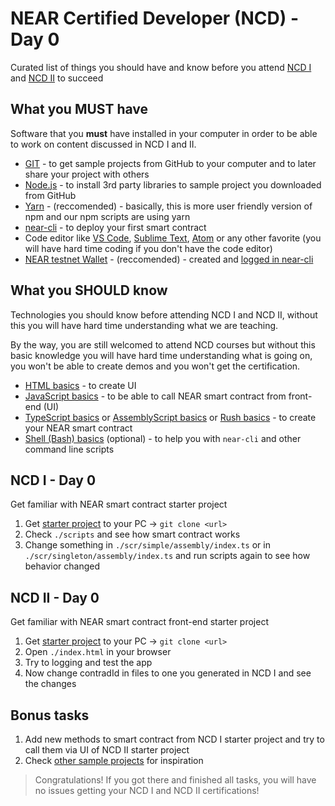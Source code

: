 # NEAR Certified Developer (NCD) - Day 0

Curated list of things you should have and know before you attend [NCD I](https://hackmd.io/@nearly-learning/ncd-1-1d) and [NCD II](https://hackmd.io/@nearly-learning/ncd-1-1d) to succeed

## What you MUST have

Software that you **must** have installed in your computer in order to be able to work on content discussed in NCD I and II.

- [GIT](https://git-scm.com/downloads) - to get sample projects from GitHub to your computer and to later share your project with others
- [Node.js](https://nodejs.org/en/download/) - to install 3rd party libraries to sample project you downloaded from GitHub
- [Yarn](https://yarnpkg.com/getting-started/install) - (reccomended) - basically, this is more user friendly version of npm and our npm scripts are using yarn
- [near-cli](https://github.com/near/near-cli#setup) - to deploy your first smart contract
- Code editor like [VS Code](https://code.visualstudio.com/), [Sublime Text](https://www.sublimetext.com/), [Atom](https://atom.io/) or any other favorite (you will have hard time coding if you don't have the code editor)
- [NEAR testnet Wallet](https://wallet.testnet.near.org/) - (reccomended) - created and [logged in near-cli](https://docs.near.org/docs/tools/near-cli)

## What you SHOULD know

Technologies you should know before attending NCD I and NCD II, without this you will have hard time understanding what we are teaching.

By the way, you are still welcomed to attend NCD courses but without this basic knowledge you will have hard time understanding what is going on, you won't be able to create demos and you won't get the certification.

- [HTML basics](https://www.w3schools.com/html/default.asp) - to create UI
- [JavaScript basics](https://www.w3schools.com/js/default.asp) - to be able to call NEAR smart contract from front-end (UI)
- [TypeScript basics](https://www.freecodecamp.org/news/learn-typescript-basics/) or [AssemblyScript basics](https://www.assemblyscript.org/basics.html#strictness) or [Rush basics](https://doc.rust-lang.org/stable/rust-by-example/) - to create your NEAR smart contract
- [Shell (Bash) basics](https://linuxconfig.org/bash-scripting-tutorial-for-beginners) (optional) - to help you with `near-cli` and other command line scripts

## NCD I - Day 0

Get familiar with NEAR smart contract starter project

1. Get [starter project](https://github.com/Learn-NEAR/starter--near-sdk-as) to your PC -> `git clone <url>`
2. Check `./scripts` and see how smart contract works
3. Change something in `./scr/simple/assembly/index.ts` or in `./scr/singleton/assembly/index.ts` and run scripts again to see how behavior changed

## NCD II - Day 0

Get familiar with NEAR smart contract front-end starter project

1. Get [starter project](https://github.com/Learn-NEAR/starter--near-api-js) to your PC -> `git clone <url>`
2. Open `./index.html` in your browser
3. Try to logging and test the app
4. Now change contradId in files to one you generated in NCD I and see the changes

## Bonus tasks

1. Add new methods to smart contract from NCD I starter project and try to call them via UI of NCD II starter project
2. Check [other sample projects](https://github.com/orgs/Learn-NEAR/repositories) for inspiration

> Congratulations! If you got there and finished all tasks, you will have no issues getting your NCD I and NCD II certifications!
